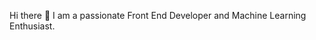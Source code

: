 Hi there 👋 
I am a passionate Front End Developer and Machine Learning Enthusiast.

<!---
fikertt09/fikertt09 is a ✨ special ✨ repository because its `README.md` (this file) appears on your GitHub profile.
You can click the Preview link to take a look at your changes.
--->
